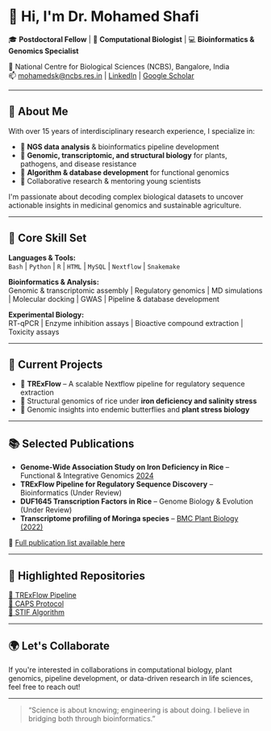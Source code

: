 # 👋 Hi, I'm Dr. Mohamed Shafi

🎓 **Postdoctoral Fellow** | 🧬 **Computational Biologist** | 💻 **Bioinformatics & Genomics Specialist**

📍 National Centre for Biological Sciences (NCBS), Bangalore, India  
📫 mohamedsk@ncbs.res.in | [LinkedIn](https://www.linkedin.com/in/kmsshafi) | [Google Scholar](https://scholar.google.com/citations?user=K.%20Mohamed%20Shafi)

---

## 🧠 About Me

With over 15 years of interdisciplinary research experience, I specialize in:

- 🧬 **NGS data analysis** & bioinformatics pipeline development  
- 🌱 **Genomic, transcriptomic, and structural biology** for plants, pathogens, and disease resistance  
- 🔬 **Algorithm & database development** for functional genomics  
- 🤝 Collaborative research & mentoring young scientists

I'm passionate about decoding complex biological datasets to uncover actionable insights in medicinal genomics and sustainable agriculture.

---

## 🔧 Core Skill Set

**Languages & Tools:**  
`Bash` | `Python` | `R` | `HTML` | `MySQL` | `Nextflow` | `Snakemake`

**Bioinformatics & Analysis:**  
Genomic & transcriptomic assembly | Regulatory genomics | MD simulations | Molecular docking | GWAS | Pipeline & database development

**Experimental Biology:**  
RT-qPCR | Enzyme inhibition assays | Bioactive compound extraction | Toxicity assays

---

## 🚀 Current Projects

- 🧬 **TRExFlow** – A scalable Nextflow pipeline for regulatory sequence extraction  
- 🌾 Structural genomics of rice under **iron deficiency and salinity stress**  
- 🦋 Genomic insights into endemic butterflies and **plant stress biology**

---

## 📚 Selected Publications

- **Genome-Wide Association Study on Iron Deficiency in Rice** – Functional & Integrative Genomics [2024](https://doi.org/10.1007/s10142-024-01478-w)  
- **TRExFlow Pipeline for Regulatory Sequence Discovery** – Bioinformatics (Under Review)  
- **DUF1645 Transcription Factors in Rice** – Genome Biology & Evolution (Under Review)  
- **Transcriptome profiling of Moringa species** – [BMC Plant Biology (2022)](https://doi.org/10.1186/s12870-022-03938-6)

📄 [Full publication list available here](https://scholar.google.com/citations?user=K.%20Mohamed%20Shafi)

---

## 📌 Highlighted Repositories

<!-- Replace these with your actual GitHub repo names -->
[🔬 TRExFlow Pipeline](https://github.com/kmsshafi/TRExFlow)  
[🧬 CAPS Protocol](https://github.com/kmsshafi/CAPS-protocol)  
[🧠 STIF Algorithm](https://github.com/kmsshafi/cold-stress-rosaceae)

---

## 🌍 Let's Collaborate

If you're interested in collaborations in computational biology, plant genomics, pipeline development, or data-driven research in life sciences, feel free to reach out!

---

> “Science is about knowing; engineering is about doing. I believe in bridging both through bioinformatics.”

